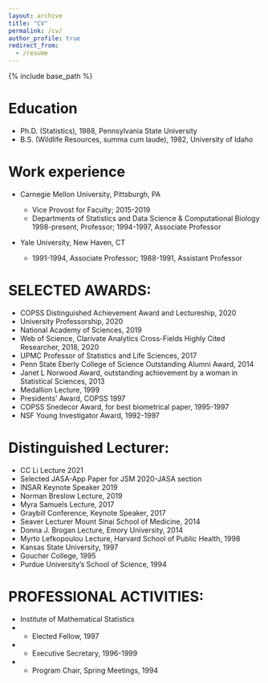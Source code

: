 ```yaml
---
layout: archive
title: "CV"
permalink: /cv/
author_profile: true
redirect_from:
  - /resume
---
```


{% include base_path %}

Education
======
* Ph.D. (Statistics), 1988, Pennsylvania State University
* B.S. (Wildlife Resources, summa cum laude), 1982, University of Idaho

Work experience
======
* Carnegie Mellon University, Pittsburgh, PA
  * Vice Provost for Faculty; 2015-2019
  * Departments of Statistics and Data Science & Computational Biology 1998-present, Professor; 1994-1997, Associate Professor

* Yale University, New Haven, CT
  * 1991-1994, Associate Professor; 1988-1991, Assistant Professor
  
SELECTED AWARDS:
======
* COPSS Distinguished Achievement Award and Lectureship, 2020
* University Professorship, 2020
* National Academy of Sciences, 2019
* Web of Science, Clarivate Analytics Cross-Fields Highly Cited Researcher, 2018, 2020
* UPMC Professor of Statistics and Life Sciences, 2017
* Penn State Eberly College of Science Outstanding Alumni Award, 2014
* Janet L Norwood Award, outstanding achievement by a woman in Statistical Sciences, 2013
* Medallion Lecture, 1999
* Presidents’ Award, COPSS 1997
* COPSS Snedecor Award, for best biometrical paper, 1995-1997
* NSF Young Investigator Award, 1992-1997

Distinguished Lecturer:
======
* CC Li Lecture 2021
* Selected JASA-App Paper for JSM 2020-JASA section
* INSAR Keynote Speaker 2019
* Norman Breslow Lecture, 2019
* Myra Samuels Lecture, 2017
* Graybill Conference, Keynote Speaker, 2017
* Seaver Lecturer Mount Sinai School of Medicine, 2014
* Donna J. Brogan Lecture, Emory University, 2014
* Myrto Lefkopoulou Lecture, Harvard School of Public Health, 1998
* Kansas State University, 1997
* Goucher College, 1995
* Purdue University’s School of Science, 1994

PROFESSIONAL ACTIVITIES:
======
* Institute of Mathematical Statistics
* * Elected Fellow, 1997
* * Executive Secretary, 1996-1999
* * Program Chair, Spring Meetings, 1994



